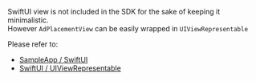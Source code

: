 SwiftUI view is not included in the SDK for the sake of keeping it minimalistic.  
However `AdPlacementView` can be easily wrapped in `UIViewRepresentable`

Please refer to:
- [SampleApp / SwiftUI](https://github.com/Aniview/ad-player-lite-ios-example/tree/main/AdPlayerLiteSample/AdPlayerLiteSample/AdPlacement%2BSwiftUI)  
- [SwiftUI / UIViewRepresentable](https://developer.apple.com/documentation/swiftui/uiviewrepresentable)
